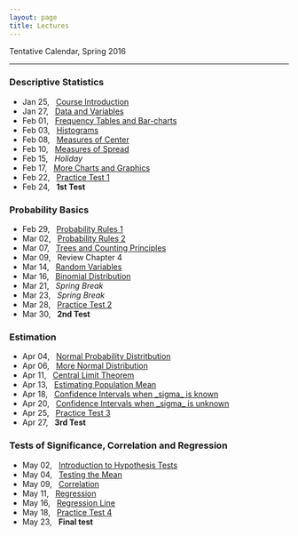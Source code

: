 ```yaml
---
layout: page
title: Lectures
---
```


Tentative Calendar, Spring 2016

<hr>

### Descriptive Statistics

<ul class="fa-ul">
  <li>
    <a href="01-course-introduction"><i class="fa-li fa fa-thumb-tack"></i></a> Jan 25, &nbsp;&nbsp;<a href="https://docs.google.com/presentation/d/1INcVjbNz9AvNkQTqOG-zXSk45hEdpTHRdMuRt5hYwDA/pub?start=false&loop=false&delayms=3000" target="_blank">Course Introduction</a>
  </li>
  <li>
    <a href="02-data-variables"><i class="fa-li fa fa-thumb-tack"></i></a> Jan 27, &nbsp;&nbsp;<a href="https://docs.google.com/presentation/d/1Kb4kzobkNyBgoy5cxGs7zQ_6fm8tGpZ_sBvw_ygT_48/pub?start=false&loop=false&delayms=3000" target="_blank">Data and Variables</a>
  </li>
  <li>
    <a href="03-frequency-tables"><i class="fa-li fa fa-thumb-tack"></i></a> Feb 01, &nbsp;&nbsp;<a href="https://docs.google.com/presentation/d/1u-DBE9BbnGCcujiJ3Q-03VkMqQywybAPzb5uLIsEl8k/pub?start=false&loop=false&delayms=3000" target="_blank">Frequency Tables and Bar-charts</a>
  </li>
  <li>
    <a href="04-histograms"><i class="fa-li fa fa-thumb-tack"></i></a> Feb 03, &nbsp;&nbsp;<a href="https://docs.google.com/presentation/d/1fM4k0x-glH6deRNO8ekrQjRqPQdroMfap67NB6MfYPo/pub?start=false&loop=false&delayms=3000" target="_blank">Histograms</a>
  </li>
  <li>
    <a href="05-measures-center"><i class="fa-li fa fa-thumb-tack"></i></a> Feb 08, &nbsp;&nbsp;<a href="https://docs.google.com/presentation/d/1QCrikMs63EhU3TALiDXheaMKyAoqEGhz9z6oCxpIi2k/pub?start=false&loop=false&delayms=3000" target="_blank">Measures of Center</a>
  </li>
  <li>
    <a href="06-measures-spread"><i class="fa-li fa fa-thumb-tack"></i></a> Feb 10, &nbsp;&nbsp;<a href="https://docs.google.com/presentation/d/1wZa-ugbyaCHA-4rAVLxPONuMd9gJc3Ithxogt8Lv-zY/pub?start=false&loop=false&delayms=3000" target="_blank">Measures of Spread</a>
  </li>
  <li>
    <i class="fa-li fa fa-thumb-tack"></i> Feb 15, &nbsp;&nbsp;<em>Holiday</em>
  </li>
  <li>
    <a href="07-more-charts"><i class="fa-li fa fa-thumb-tack"></i></a> Feb 17, &nbsp;&nbsp;<a href="https://docs.google.com/presentation/d/1Rc0FwkYaWzLL4nzXuplnsArxBDs5TK6qktJ4C3eRxKc/pub?start=false&loop=false&delayms=3000" target="_blank">More Charts and Graphics</a>
  </li>
  <li>
    <i class="fa-li fa fa-thumb-tack"></i> Feb 22, &nbsp;&nbsp;<a href="../homework/math13-practice01-questions.pdf">Practice Test 1</a>
  </li>
  <li>
    <i class="fa-li fa fa-thumb-tack"></i> Feb 24, &nbsp;&nbsp;<b>1st Test</b>
  </li>
</ul>


### Probability Basics

<ul class="fa-ul">
  <li>
    <a href="08-probability-rules1"><i class="fa-li fa fa-thumb-tack"></i></a> Feb 29, &nbsp;&nbsp;<a href="https://docs.google.com/presentation/d/1cJCPgszna-QLD6o2ab6c9SUkFFEt0bJljy5xVIkPfA0/pub?start=false&loop=false&delayms=3000" target="_blank">Probability Rules 1</a>
  </li>
  <li>
    <a href="09-probability-rules2"><i class="fa-li fa fa-thumb-tack"></i></a> Mar 02, &nbsp;&nbsp;<a href="https://docs.google.com/presentation/d/1Xxy6ZoVBN9duY5iy9j-4yXKywDbK4fRWo5wadyPsOjk/pub?start=false&loop=false&delayms=3000" target="_blank">Probability Rules 2</a>
  </li>
  <li>
    <a href="10-counting-principles"><i class="fa-li fa fa-thumb-tack"></i></a> Mar 07, &nbsp;&nbsp;<a href="https://docs.google.com/presentation/d/1kgZsJFMibB5rRx1sVqJTy6efd6dgrfg1S89dAZ-wPeI/pub?start=false&loop=false&delayms=3000" target="_blank">Trees and Counting Principles</a>
  </li>
  <li>
    <i class="fa-li fa fa-thumb-tack"></i> Mar 09, &nbsp;&nbsp;Review Chapter 4
  </li>
  <li>
    <a href="11-random-variables"><i class="fa-li fa fa-thumb-tack"></i></a> Mar 14, &nbsp;&nbsp;<a href="https://docs.google.com/presentation/d/1mXkzTzr80sOfxs45QEFgywjUMw8FSHvAv8KNYO0X9Tc/pub?start=false&loop=false&delayms=3000" target="_blank">Random Variables</a>
  </li>
  <li>
    <a href="12-binomial-distribution"><i class="fa-li fa fa-thumb-tack"></i></a> Mar 16, &nbsp;&nbsp;<a href="https://docs.google.com/presentation/d/1l269oLR23ZkZe2allThPMn2PMj6Q9MVp7j8oL2uiVuI/pub?start=false&loop=false&delayms=3000" target="_blank">Binomial Distribution</a>
  </li>
  <li>
    <i class="fa-li fa fa-thumb-tack"></i> Mar 21, &nbsp;&nbsp;<em>Spring Break</em>
  </li>
  <li>
    <i class="fa-li fa fa-thumb-tack"></i> Mar 23, &nbsp;&nbsp;<em>Spring Break</em>
  </li>
  <li>
    <i class="fa-li fa fa-thumb-tack"></i></a> Mar 28, &nbsp;&nbsp;<a href="../homework/math13-practice02-questions.pdf">Practice Test 2</a>
  </li>
  <li>
    <i class="fa-li fa fa-thumb-tack"></i> Mar 30, &nbsp;&nbsp;<b>2nd Test</b>
  </li>
</ul>


### Estimation

<ul class="fa-ul">
  <li>
    <a href="13-normal-distribution"><i class="fa-li fa fa-thumb-tack"></i></a> Apr 04, &nbsp;&nbsp;<a href="https://docs.google.com/presentation/d/1WPUjZUCeiLE1MhVMCpG8GFc35t2mj3fNRbZaGAPzTdg/pub?start=false&loop=false&delayms=3000" target="_blank">Normal Probability Distritbution</a>
  </li>
  <li>
    <a href="13-normal-distribution"><i class="fa-li fa fa-thumb-tack"></i></a> Apr 06, &nbsp;&nbsp;<a href="https://docs.google.com/presentation/d/1WPUjZUCeiLE1MhVMCpG8GFc35t2mj3fNRbZaGAPzTdg/pub?start=false&loop=false&delayms=3000" target="_blank">More Normal Distribution</a>
  </li>
  <li>
    <a href="14-sampling-distributions"><i class="fa-li fa fa-thumb-tack"></i></a> Apr 11, &nbsp;&nbsp;<a href="https://docs.google.com/presentation/d/1hOJ_QsjbbIYxXFciK2vXLgFG407aZ64ipndUyKljmo8/pub?start=false&loop=false&delayms=3000" target="_blank">Central Limit Theorem</a>
  </li>
  <li>
    <a href="15-mean-estimation"><i class="fa-li fa fa-thumb-tack"></i></a> Apr 13, &nbsp;&nbsp;<a href="https://docs.google.com/presentation/d/1mav1fbW42UKDoSZtqVzMh68hPLMj-zMzYzyJN4jp0RQ/pub?start=false&loop=false&delayms=3000" target="_blank">Estimating Population Mean</a>
  </li>
  <li>
    <a href="15-mean-estimation"><i class="fa-li fa fa-thumb-tack"></i></a> Apr 18, &nbsp;&nbsp;<a href="https://docs.google.com/presentation/d/1_3QyXoxKRTRhPUKayXdZh0fKvupRKFOCW04izE-Rh3M/pub?start=false&loop=false&delayms=3000" target="_blank">Confidence Intervals when _sigma_ is known</a>
  </li>
  <li>
    <a href="16-mean-estimation2"><i class="fa-li fa fa-thumb-tack"></i></a> Apr 20, &nbsp;&nbsp;<a href="https://docs.google.com/presentation/d/15SQRKW-iB-Mu479hsS73xAL5ewzzkFHzpTzjt9XR7J4/pub?start=false&loop=false&delayms=3000" target="_blank">Confidence Intervals when _sigma_ is unknown</a>
  </li>
  <li>
    <i class="fa-li fa fa-thumb-tack"></i></a> Apr 25, &nbsp;&nbsp;<a href="../homework/math13-practice03-questions.pdf">Practice Test 3</a>
  </li>
  <li>
    <i class="fa-li fa fa-thumb-tack"></i> Apr 27, &nbsp;&nbsp;<b>3rd Test</b>
  </li>
</ul>


### Tests of Significance, Correlation and Regression

<ul class="fa-ul">
  <li>
    <a href="17-hypothesis-test"><i class="fa-li fa fa-thumb-tack"></i></a> May 02, &nbsp;&nbsp;<a href="https://docs.google.com/presentation/d/11pegEt3GgGtL3EWMine8Es0T_hrptiC_z56g85Pye5g/pub?start=false&loop=false&delayms=3000" target="_blank">Introduction to Hypothesis Tests</a>
  </li>
  <li>
    <a href="18-testing-mean"><i class="fa-li fa fa-thumb-tack"></i></a> May 04, &nbsp;&nbsp;<a href="https://docs.google.com/presentation/d/12yS0nt2BLZ9nwYWBAMpFM589oteflse3HbP-oKsagnk/pub?start=false&loop=false&delayms=3000" target="_blank">Testing the Mean</a>
  </li>
  <li>
    <a href=""><i class="fa-li fa fa-thumb-tack"></i></a> May 09, &nbsp;&nbsp;<a href="https://docs.google.com/presentation/d/1Us875ne5g_qBxRsw_08BbuRjefC2H8g9pBpelA0qUmY/pub?start=false&loop=false&delayms=3000" target="_blank">Correlation</a>
  </li>
  <li>
    <a href=""><i class="fa-li fa fa-thumb-tack"></i></a> May 11, &nbsp;&nbsp;<a href="">Regression</a>
  </li>
  <li>
    <i class="fa-li fa fa-thumb-tack"></i> May 16, &nbsp;&nbsp;<a href="https://docs.google.com/presentation/d/1qtRsWWtAEBuikep3jU01EaQ3-n_OVRt2zSqXrDjk5yA/pub?start=false&loop=false&delayms=3000" target="_blank">Regression Line</a>
  </li>
  <li>
    <i class="fa-li fa fa-thumb-tack"></i></a> May 18, &nbsp;&nbsp;<a href="../homework/math13-practice04-questions.pdf">Practice Test 4</a>
  </li>
  <li>
    <i class="fa-li fa fa-thumb-tack"></i> May 23, &nbsp;&nbsp;<b>Final test</b>
  </li>
</ul>

